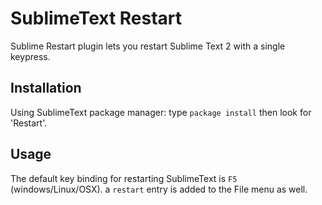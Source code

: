 SublimeText Restart
===================

Sublime Restart plugin lets you restart Sublime Text 2 with a single keypress.

Installation
------------
Using SublimeText package manager:
type `package install` then look for 'Restart'.

Usage
-----
The default key binding for restarting SublimeText is `F5` (windows/Linux/OSX).
a `restart` entry is added to the File menu as well.
